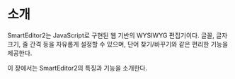 # 소개

SmartEditor2는 JavaScript로 구현된 웹 기반의 WYSIWYG 편집기이다. 글꼴, 글자 크기, 줄 간격 등을 자유롭게 설정할 수 있으며, 단어 찾기/바꾸기와 같은 편리한 기능을 제공한다.

이 장에서는 SmartEditor2의 특징과 기능을 소개한다.